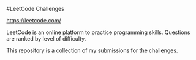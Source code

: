 #LeetCode Challenges

https://leetcode.com/

LeetCode is an online platform to practice programming skills. Questions are ranked by level of difficulty. 

This repository is a collection of my submissions for the challenges. 